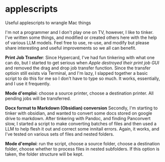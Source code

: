 # applescripts
Useful applescripts to wrangle Mac things

I'm not a programmer and I don't play one on TV, however, I like to tinker. I've written some things, and modified or created others here with the help of various LLM models. Feel free to use, re-use, and modify but please share interesting and useful improvements so we all can benefit.


**Print Job Transfer**: 
Since Hypercard, I've had fun tinkering with what one can do, but I started to get serious when _Apple destroyed their print job GUI_ and removed the drag and drop job transfer function. Since the transfer optioin still exists via Terminal, and I'm lazy, I slapped together a basic script to do this for me so I don't have to type so much. It works, essentially, and I use it frequently. 

  **Mode d'emploi**: choose a source printer, choose a destination printer. All pending jobs will be transferred.


**Docx format to Markdown (Obsidian) conversion**
Secondly, I'm starting to tinker with obsidian, and wanted to convert some docs stored on google drive to markdown. After tinkering with Pandoc, and finding Panconvert slow, I started a script to make converting batches of files and then used a LLM to help flesh it out and correct some innitail errors. Again, it works, and I've tested on various sets of files and nested folders. 

  **Mode d'emploi**: run the script, choose a source folder, choose a destination folder, choose whether to process files in nested subfolders. If this option is taken, the folder structure will be kept.
